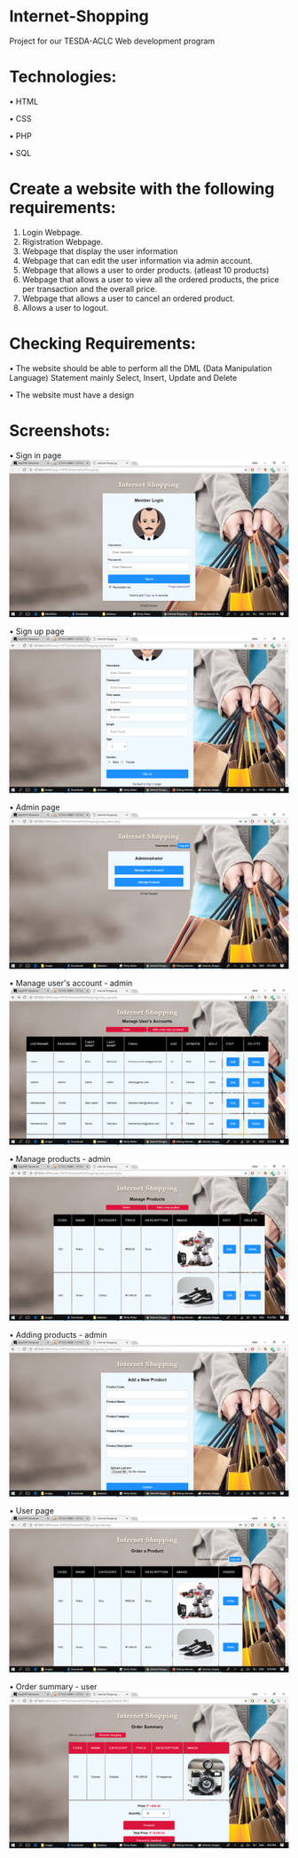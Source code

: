 # Internet-Shopping
Project for our TESDA-ACLC Web development program

# Technologies:
• HTML

• CSS

• PHP

• SQL

# Create a website with the following requirements:
1. Login Webpage.
2. Rigistration Webpage.
3. Webpage that display the user information
4. Webpage that can edit the user information via admin account.
5. Webpage that allows a user to order products. (atleast 10 products)
6. Webpage that allows a user to view all the ordered products, the price per transaction and the overall price.
7. Webpage that allows a user to cancel an ordered product.
8. Allows a user to logout.

# Checking Requirements:
• The website should be able to perform all the DML (Data Manipulation Language) Statement mainly Select, Insert, Update and Delete

• The website must have a design

# Screenshots:

• Sign in page
![login](/images/internet_shopping_login.png?raw=true "sign in page")

• Sign up page
![register](/images/internet_shopping_register.png?raw=true "sign up page")

• Admin page
![admin](/images/internet_shopping_main_admin.png?raw=true "admin page")

• Manage user's account - admin
![admin](/images/internet_shopping_manage_users_account.png?raw=true "admin page")

• Manage products - admin
![admin](/images/internet_shopping_manage_product.png?raw=true "admin page")

• Adding products - admin
![admin](/images/internet_shopping_add_product.png?raw=true "admin page")

• User page
![user](/images/internet_shopping_order_product.png?raw=true "user page")

• Order summary - user
![user](/images/internet_shopping_order_summary.png?raw=true "user page")






